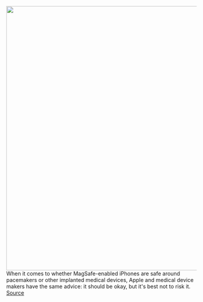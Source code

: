 <img src='https://cdn.vox-cdn.com/thumbor/bv4ZxIJATtjkq_5xaAW7-J8_zO8=/0x0:2040x1360/1200x800/filters:focal(819x467:1145x793)/cdn.vox-cdn.com/uploads/chorus_image/image/68718106/dbohn_201019_4243_0003.0.0.jpg' width='700px' /><br/>
When it comes to whether MagSafe-enabled iPhones are safe around pacemakers or other implanted medical devices, Apple and medical device makers have the same advice: it should be okay, but it's best not to risk it.
<a href='https://www.theverge.com/22248748/iphone-magsafe-pacemaker-interference-risk'> Source <a/>